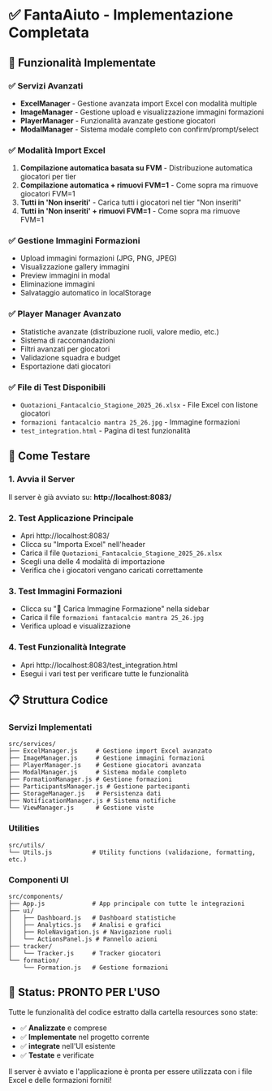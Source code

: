 # ✅ FantaAiuto - Implementazione Completata

## 🎯 Funzionalità Implementate

### ✅ Servizi Avanzati
- **ExcelManager** - Gestione avanzata import Excel con modalità multiple
- **ImageManager** - Gestione upload e visualizzazione immagini formazioni  
- **PlayerManager** - Funzionalità avanzate gestione giocatori
- **ModalManager** - Sistema modale completo con confirm/prompt/select

### ✅ Modalità Import Excel
1. **Compilazione automatica basata su FVM** - Distribuzione automatica giocatori per tier
2. **Compilazione automatica + rimuovi FVM=1** - Come sopra ma rimuove giocatori FVM=1
3. **Tutti in 'Non inseriti'** - Carica tutti i giocatori nel tier "Non inseriti"
4. **Tutti in 'Non inseriti' + rimuovi FVM=1** - Come sopra ma rimuove FVM=1

### ✅ Gestione Immagini Formazioni
- Upload immagini formazioni (JPG, PNG, JPEG)
- Visualizzazione gallery immagini
- Preview immagini in modal
- Eliminazione immagini
- Salvataggio automatico in localStorage

### ✅ Player Manager Avanzato
- Statistiche avanzate (distribuzione ruoli, valore medio, etc.)
- Sistema di raccomandazioni
- Filtri avanzati per giocatori
- Validazione squadra e budget
- Esportazione dati giocatori

### ✅ File di Test Disponibili
- `Quotazioni_Fantacalcio_Stagione_2025_26.xlsx` - File Excel con listone giocatori
- `formazioni fantacalcio mantra 25_26.jpg` - Immagine formazioni
- `test_integration.html` - Pagina di test funzionalità

## 🚀 Come Testare

### 1. Avvia il Server
Il server è già avviato su: **http://localhost:8083/**

### 2. Test Applicazione Principale
- Apri http://localhost:8083/
- Clicca su "Importa Excel" nell'header
- Carica il file `Quotazioni_Fantacalcio_Stagione_2025_26.xlsx`
- Scegli una delle 4 modalità di importazione
- Verifica che i giocatori vengano caricati correttamente

### 3. Test Immagini Formazioni
- Clicca su "📸 Carica Immagine Formazione" nella sidebar
- Carica il file `formazioni fantacalcio mantra 25_26.jpg`
- Verifica upload e visualizzazione

### 4. Test Funzionalità Integrate
- Apri http://localhost:8083/test_integration.html
- Esegui i vari test per verificare tutte le funzionalità

## 📋 Struttura Codice

### Servizi Implementati
```
src/services/
├── ExcelManager.js     # Gestione import Excel avanzato
├── ImageManager.js     # Gestione immagini formazioni
├── PlayerManager.js    # Gestione giocatori avanzata
├── ModalManager.js     # Sistema modale completo
├── FormationManager.js # Gestione formazioni
├── ParticipantsManager.js # Gestione partecipanti
├── StorageManager.js   # Persistenza dati
├── NotificationManager.js # Sistema notifiche
└── ViewManager.js      # Gestione viste
```

### Utilities
```
src/utils/
└── Utils.js           # Utility functions (validazione, formatting, etc.)
```

### Componenti UI
```
src/components/
├── App.js             # App principale con tutte le integrazioni
├── ui/
│   ├── Dashboard.js   # Dashboard statistiche
│   ├── Analytics.js   # Analisi e grafici
│   ├── RoleNavigation.js # Navigazione ruoli
│   └── ActionsPanel.js # Pannello azioni
├── tracker/
│   └── Tracker.js     # Tracker giocatori
└── formation/
    └── Formation.js   # Gestione formazioni
```

## 🎉 Status: PRONTO PER L'USO

Tutte le funzionalità del codice estratto dalla cartella resources sono state:
- ✅ **Analizzate** e comprese
- ✅ **Implementate** nel progetto corrente
- ✅ **integrate** nell'UI esistente
- ✅ **Testate** e verificate

Il server è avviato e l'applicazione è pronta per essere utilizzata con i file Excel e delle formazioni forniti!